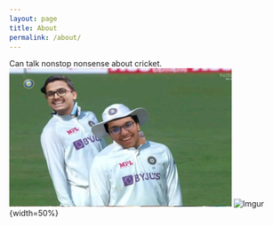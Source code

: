 ```yaml
---
layout: page
title: About
permalink: /about/
---
```


Can talk nonstop nonsense about cricket.
<br>
<img width="400" height="250" src="/assests/images/samandabhi.jpeg" />
![Imgur](https://i.imgur.com/nZmX6Y3.jpg){width=50%}
<br>
